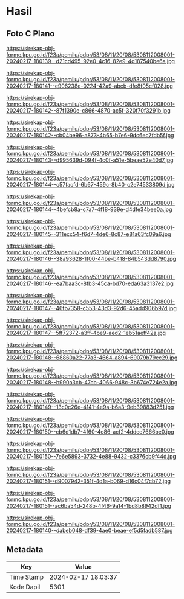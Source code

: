 # Hasil

## Foto C Plano

https://sirekap-obj-formc.kpu.go.id/f23a/pemilu/pdpr/53/08/11/20/08/5308112008001-20240217-180139--d21cd495-92e0-4c16-82e9-4d187540be6a.jpg

https://sirekap-obj-formc.kpu.go.id/f23a/pemilu/pdpr/53/08/11/20/08/5308112008001-20240217-180141--e906238e-0224-42a9-abcb-dfe8f05cf028.jpg

https://sirekap-obj-formc.kpu.go.id/f23a/pemilu/pdpr/53/08/11/20/08/5308112008001-20240217-180142--87f1390e-c866-4870-ac5f-320f70f3291b.jpg

https://sirekap-obj-formc.kpu.go.id/f23a/pemilu/pdpr/53/08/11/20/08/5308112008001-20240217-180142--cb04be96-a873-4b65-b7e6-9dc6ec7fdb5f.jpg

https://sirekap-obj-formc.kpu.go.id/f23a/pemilu/pdpr/53/08/11/20/08/5308112008001-20240217-180143--d995639d-094f-4c0f-a51e-5beae52e40d7.jpg

https://sirekap-obj-formc.kpu.go.id/f23a/pemilu/pdpr/53/08/11/20/08/5308112008001-20240217-180144--c57facfd-6b67-459c-8b40-c2e74533809d.jpg

https://sirekap-obj-formc.kpu.go.id/f23a/pemilu/pdpr/53/08/11/20/08/5308112008001-20240217-180144--4befcb8a-c7a7-4f18-939e-d4dfe34bee0a.jpg

https://sirekap-obj-formc.kpu.go.id/f23a/pemilu/pdpr/53/08/11/20/08/5308112008001-20240217-180145--311ecc54-f6d7-4de6-8c87-e81a63fc09a6.jpg

https://sirekap-obj-formc.kpu.go.id/f23a/pemilu/pdpr/53/08/11/20/08/5308112008001-20240217-180146--38a93628-1f00-44be-b418-84b543dd8790.jpg

https://sirekap-obj-formc.kpu.go.id/f23a/pemilu/pdpr/53/08/11/20/08/5308112008001-20240217-180146--ea7baa3c-8fb3-45ca-bd70-eda63a3137e2.jpg

https://sirekap-obj-formc.kpu.go.id/f23a/pemilu/pdpr/53/08/11/20/08/5308112008001-20240217-180147--46fb7358-c553-43d3-92d6-45add906b97d.jpg

https://sirekap-obj-formc.kpu.go.id/f23a/pemilu/pdpr/53/08/11/20/08/5308112008001-20240217-180147--5ff72372-a3ff-4be9-aed2-1eb51aeff42a.jpg

https://sirekap-obj-formc.kpu.go.id/f23a/pemilu/pdpr/53/08/11/20/08/5308112008001-20240217-180148--68860a22-77a3-4664-a894-69079b79ec29.jpg

https://sirekap-obj-formc.kpu.go.id/f23a/pemilu/pdpr/53/08/11/20/08/5308112008001-20240217-180148--b990a3cb-47cb-4066-948c-3b674e724e2a.jpg

https://sirekap-obj-formc.kpu.go.id/f23a/pemilu/pdpr/53/08/11/20/08/5308112008001-20240217-180149--13c0c26e-4141-4e9a-b6a3-9eb39883d251.jpg

https://sirekap-obj-formc.kpu.go.id/f23a/pemilu/pdpr/53/08/11/20/08/5308112008001-20240217-180150--cb6d1db7-4f60-4e86-acf2-4ddee7666be0.jpg

https://sirekap-obj-formc.kpu.go.id/f23a/pemilu/pdpr/53/08/11/20/08/5308112008001-20240217-180150--7e6e5893-3732-4e88-9432-c3376cb9f44d.jpg

https://sirekap-obj-formc.kpu.go.id/f23a/pemilu/pdpr/53/08/11/20/08/5308112008001-20240217-180151--d9007942-351f-4d1a-b069-d16c04f7cb72.jpg

https://sirekap-obj-formc.kpu.go.id/f23a/pemilu/pdpr/53/08/11/20/08/5308112008001-20240217-180151--ac6ba54d-248b-4f46-9a14-1bd8b8942df1.jpg

https://sirekap-obj-formc.kpu.go.id/f23a/pemilu/pdpr/53/08/11/20/08/5308112008001-20240217-180140--dabeb048-df39-4ae0-beae-ef5d5fadb587.jpg


## Metadata

| Key        | Value               |
| ---------- | ------------------- |
| Time Stamp | 2024-02-17 18:03:37 |
| Kode Dapil | 5301                |



